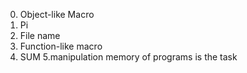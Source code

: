 0. Object-like Macro
1. Pi
2. File name
3. Function-like macro
4. SUM
5.manipulation memory of programs is the task

